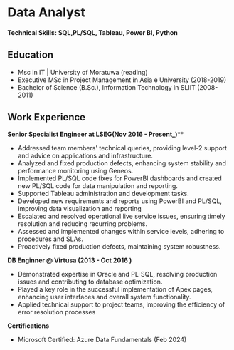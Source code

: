# Data Analyst

#### Technical Skills:  SQL,PL/SQL, Tableau, Power BI, Python

## Education
- Msc in IT | University of Moratuwa (reading)
- Executive MSc in Project Management in Asia e University (2018-2019)
- Bachelor of Science (B.Sc.), Information Technology in SLIIT (2008-2011)
            		
## Work Experience
**Senior Specialist Engineer at LSEG(Nov 2016 - Present_)****
- Addressed team members' technical queries, providing level-2 support and advice on applications and infrastructure.
- Analyzed and fixed production defects, enhancing system stability and performance monitoring using Geneos.
- Implemented PL/SQL code fixes for PowerBI dashboards and created new PL/SQL code for data manipulation and reporting.
- Supported Tableau administration and development tasks.
- Developed new requirements and reports using PowerBI and PL/SQL, improving data visualization and reporting
- Escalated and resolved operational live service issues, ensuring timely resolution and reducing recurring problems.
- Assessed and implemented changes within service levels, adhering to procedures and SLAs.
- Proactively fixed production defects, maintaining system robustness.
  

**DB Enginner @ Virtusa (2013 - Oct 2016 )**
- Demonstrated expertise in Oracle and PL-SQL, resolving production issues and contributing to  database optimization.
- Played a key role in the successful implementation of Apex pages, enhancing user interfaces and  overall system functionality.
- Applied technical support to project teams, improving the efficiency of error resolution processes

**Certifications**
- Microsoft Certified: Azure Data Fundamentals (Feb 2024)
     

 

